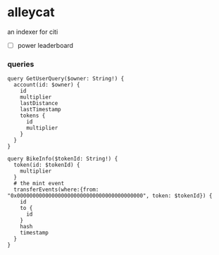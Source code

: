 # alleycat

an indexer for citi

- [ ] power leaderboard

### queries

```gql
query GetUserQuery($owner: String!) {
  account(id: $owner) {
    id
    multiplier
    lastDistance
    lastTimestamp
    tokens {
      id
      multiplier
    }
  }
}
```

```gql
query BikeInfo($tokenId: String!) {
  token(id: $tokenId) {
    multiplier
  }
  # the mint event
  transferEvents(where:{from: "0x0000000000000000000000000000000000000000", token: $tokenId}) {
    id
    to {
      id
    }
    hash
    timestamp
  }
}
```
